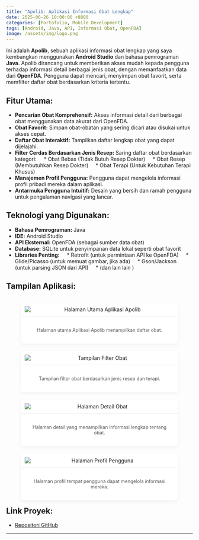 ```yaml
---
title: "Apolib: Aplikasi Informasi Obat Lengkap"
date: 2025-06-26 10:00:00 +0800
categories: [Portofolio, Mobile Development]
tags: [Android, Java, API, Informasi Obat, OpenFDA]
image: /assets/img/logo.png
---
```


Ini adalah **Apolib**, sebuah aplikasi informasi obat lengkap yang saya kembangkan menggunakan **Android Studio** dan bahasa pemrograman **Java**. Apolib dirancang untuk memberikan akses mudah kepada pengguna terhadap informasi detail berbagai jenis obat, dengan memanfaatkan data dari **OpenFDA**. Pengguna dapat mencari, menyimpan obat favorit, serta memfilter daftar obat berdasarkan kriteria tertentu.

## Fitur Utama:
* **Pencarian Obat Komprehensif:** Akses informasi detail dari berbagai obat menggunakan data akurat dari OpenFDA.
* **Obat Favorit:** Simpan obat-obatan yang sering dicari atau disukai untuk akses cepat.
* **Daftar Obat Interaktif:** Tampilkan daftar lengkap obat yang dapat dijelajahi.
* **Filter Cerdas Berdasarkan Jenis Resep:** Saring daftar obat berdasarkan kategori:
    * Obat Bebas (Tidak Butuh Resep Dokter)
    * Obat Resep (Membutuhkan Resep Dokter)
    * Obat Terapi (Untuk Kebutuhan Terapi Khusus)
* **Manajemen Profil Pengguna:** Pengguna dapat mengelola informasi profil pribadi mereka dalam aplikasi.
* **Antarmuka Pengguna Intuitif:** Desain yang bersih dan ramah pengguna untuk pengalaman navigasi yang lancar.

## Teknologi yang Digunakan:
* **Bahasa Pemrograman:** Java
* **IDE:** Android Studio
* **API Eksternal:** OpenFDA (sebagai sumber data obat)
* **Database:** SQLite untuk penyimpanan data lokal seperti obat favorit
* **Libraries Penting:** 
    * Retrofit (untuk permintaan API ke OpenFDA)
    * Glide/Picasso (untuk memuat gambar, jika ada)
    * Gson/Jackson (untuk parsing JSON dari API)
    * (dan lain lain )

## Tampilan Aplikasi:

<style>
.gallery-grid {
    display: grid;
    grid-template-columns: repeat(auto-fit, minmax(250px, 1fr)); /* 3 kolom responsif */
    gap: 20px; /* Jarak antar gambar */
    margin-bottom: 30px;
}
.gallery-item {
    text-align: center;
    background: #fff;
    border-radius: 8px;
    overflow: hidden;
    box-shadow: 0 4px 10px rgba(0,0,0,0.05);
    display: flex;
    flex-direction: column;
    height: 100%; /* Memastikan item memiliki tinggi yang sama */
}
.gallery-item img {
    max-width: 100%; /* Lebar maksimum 100% dari kontainer kolom */
    height: auto; /* Tinggi disesuaikan secara proporsional */
    object-fit: contain; /* PENTING: Gambar akan menyesuaikan tanpa terpotong */
    border-bottom: 1px solid #eee;
    padding: 10px; /* Opsional: ruang di sekitar gambar di dalam bingkai */
}
.gallery-item figcaption {
    padding: 15px;
    font-size: 0.9em;
    color: #555;
    flex-grow: 1; /* Memastikan caption memenuhi sisa ruang */
    display: flex;
    align-items: center;
    justify-content: center;
}
@media (max-width: 768px) {
    .gallery-grid {
        grid-template-columns: repeat(auto-fit, minmax(200px, 1fr)); /* 2 kolom di layar kecil */
    }
}
@media (max-width: 480px) {
    .gallery-grid {
        grid-template-columns: 1fr; /* 1 kolom di layar sangat kecil */
    }
}
</style>

<div class="gallery-grid">
    <figure class="gallery-item">
        <img src="/assets/img/home.jpg" alt="Halaman Utama Aplikasi Apolib">
        <figcaption>Halaman utama Aplikasi Apolib menampilkan daftar obat.</figcaption>
    </figure>
    <figure class="gallery-item">
        <img src="/assets/img/homefilter.jpg" alt="Tampilan Filter Obat">
        <figcaption>Tampilan filter obat berdasarkan jenis resep dan terapi.</figcaption>
    </figure>
    <figure class="gallery-item">
        <img src="/assets/img/infoObat.jpg" alt="Halaman Detail Obat">
        <figcaption>Halaman detail yang menampilkan informasi lengkap tentang obat.</figcaption>
    </figure>
    <figure class="gallery-item">
        <img src="/assets/img/profileapolip.jpg" alt="Halaman Profil Pengguna">
        <figcaption>Halaman profil tempat pengguna dapat mengelola informasi mereka.</figcaption>
    </figure>
    </div>

## Link Proyek:
* [Repositori GitHub](https://github.com/iAmEka/Apolib-App)


---